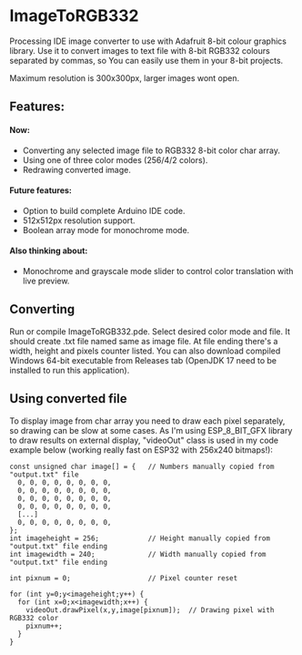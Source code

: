 # ImageToRGB332
Processing IDE image converter to use with Adafruit 8-bit colour graphics library.
Use it to convert images to text file with 8-bit RGB332 colours separated by commas, so You can easily use them in your 8-bit projects.

Maximum resolution is 300x300px, larger images wont open.

## Features:
#### Now:
- Converting any selected image file to RGB332 8-bit color char array.
- Using one of three color modes (256/4/2 colors).
- Redrawing converted image.
#### Future features:
- Option to build complete Arduino IDE code.
- 512x512px resolution support.
- Boolean array mode for monochrome mode.
#### Also thinking about:
- Monochrome and grayscale mode slider to control color translation with live preview.

## Converting
Run or compile ImageToRGB332.pde. Select desired color mode and file. It should create .txt file named same as image file. At file ending there's a width, height and pixels counter listed. You can also download compiled Windows 64-bit executable from Releases tab (OpenJDK 17 need to be installed to run this application).

## Using converted file
To display image from char array you need to draw each pixel separately, so drawing can be slow at some cases. As I'm using ESP_8_BIT_GFX library to draw results on external display, "videoOut" class is used in my code example below (working really fast on ESP32 with 256x240 bitmaps!):

```
const unsigned char image[] = {   // Numbers manually copied from "output.txt" file
  0, 0, 0, 0, 0, 0, 0, 0, 
  0, 0, 0, 0, 0, 0, 0, 0, 
  0, 0, 0, 0, 0, 0, 0, 0, 
  0, 0, 0, 0, 0, 0, 0, 0, 
  [...]
  0, 0, 0, 0, 0, 0, 0, 0, 
};
int imageheight = 256;            // Height manually copied from "output.txt" file ending
int imagewidth = 240;             // Width manually copied from "output.txt" file ending

int pixnum = 0;                   // Pixel counter reset

for (int y=0;y<imageheight;y++) {
  for (int x=0;x<imagewidth;x++) {
    videoOut.drawPixel(x,y,image[pixnum]);  // Drawing pixel with RGB332 color
    pixnum++;
  }
}
```
